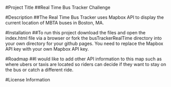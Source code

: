 #Project Title
##Real Time Bus Tracker Challenge

#Description
##The Real Time Bus Tracker uses Mapbox API to display the current location of MBTA buses in Boston, MA. 

#Installation
##To run this project download the files and open the index.html file via a browser or fork the busTrackerRealTime directory into your own directory for your github pages. You need to replace the Mapbox API key with your own Mapbox API key. 

#Roadmap
##I would like to add other API information to this map such as where ubers or taxis are located so riders can decide if they want to stay on the bus or catch a different ride.

#License Information

